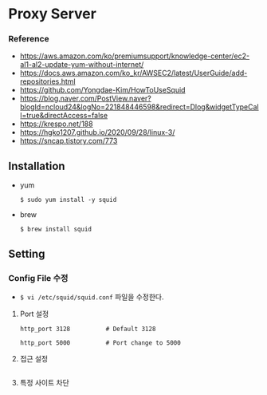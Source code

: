 # Proxy Server

### Reference
* https://aws.amazon.com/ko/premiumsupport/knowledge-center/ec2-al1-al2-update-yum-without-internet/
* https://docs.aws.amazon.com/ko_kr/AWSEC2/latest/UserGuide/add-repositories.html
* https://github.com/Yongdae-Kim/HowToUseSquid
* https://blog.naver.com/PostView.naver?blogId=ncloud24&logNo=221848446598&redirect=Dlog&widgetTypeCall=true&directAccess=false
* https://krespo.net/188
* https://hgko1207.github.io/2020/09/28/linux-3/
* https://sncap.tistory.com/773
 

## Installation

* yum
    ```
    $ sudo yum install -y squid
    ```

* brew
    ```
    $ brew install squid
    ```

## Setting
### __Config File 수정__
* ```$ vi /etc/squid/squid.conf``` 파일을 수정한다.
1. Port 설정
    ```
    http_port 3128          # Default 3128
    
    http_port 5000          # Port change to 5000
    ```


2. 접근 설정
    ```
    
    ```


3. 특정 사이트 차단
    ```

    ```





